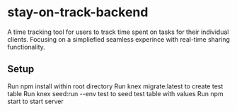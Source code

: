 # stay-on-track-backend
A time tracking tool for users to track time spent on tasks for their individual clients. Focusing on a simpliefied seamless experince with real-time sharing functionality.

## Setup
Run npm install within root directory
Run knex migrate:latest to create test table
Run knex seed:run --env test to seed test table with values
Run npm start to start server
